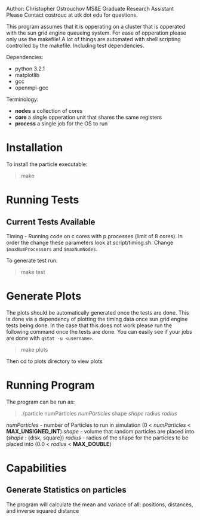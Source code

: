 Author: Christopher Ostrouchov MS&E Graduate Research Assistant  
Please Contact costrouc at utk dot edu for questions.

This program assumes that it is opperating on a cluster that is
opperated with the sun grid engine queueing system. For ease of
opperation please only use the makefile! A lot of things are
automated with shell scripting controlled by the makefile.
Including test dependencies.

Dependencies:
-  python 3.2.1
-  matplotlib
-  gcc
-  openmpi-gcc

Terminology:
-  __nodes__ a collection of cores
-  __core__ a single opperation unit that shares the same registers
-  __process__ a single job for the OS to run

# Installation

To install the particle executable:
> make

# Running Tests

## Current Tests Available
Timing - Running code on c cores with p processes (limit of 8 cores).
In order the change these parameters look at script/timing.sh.
Change `$maxNumProcessors` and `$maxNumNodes`.

To generate test run:
> make test

# Generate Plots
The plots should be automatically generated once the tests are done. This is done via a dependency of plotting the timing data once sun grid engine tests being done. In the case that this does not work please run the following command once the tests are done. You can easily see if your jobs are done with `qstat -u <username>`.  

> make plots  

Then cd to plots directory to view plots

# Running Program
The program can be run as:
> ./particle numParticles *numParticles* shape *shape* radius *radius*

*numParticles* - number of Particles to run in simulation
                 (0 < *numParticles* < __MAX_UNSIGNED_INT__)
*shape*        - volume that random particles are placed into
                 (*shape* : {disk, square})
*radius*       - radius of the shape for the particles to be placed into
                 (0.0 < *radius* < __MAX_DOUBLE__)

# Capabilities

## Generate Statistics on particles

The program will calculate the mean and variace of all:
positions, distances, and inverse squared distance



